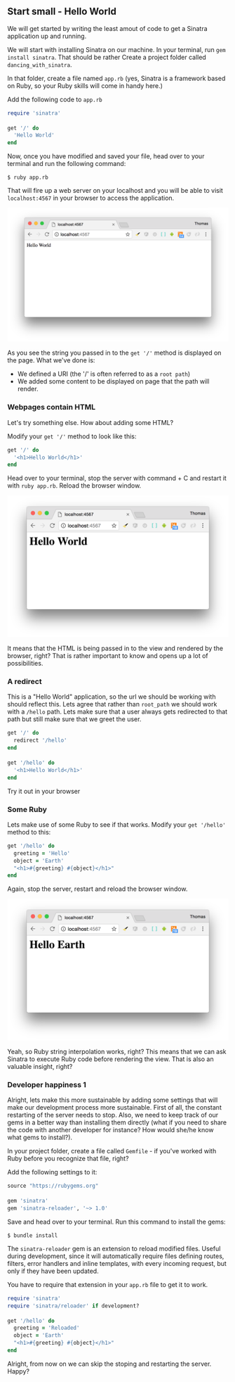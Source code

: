 ## Start small - Hello World
We will get started by writing the least amout of code to get a Sinatra application up and running.

We will start with installing Sinatra on our machine. In your terminal, run `gem install sinatra`. That should be rather 
Create a project folder called `dancing_with_sinatra`. 

In that folder, create a file named `app.rb` (yes, Sinatra is a framework based on Ruby, so your Ruby skills will come in handy here.) 

Add the following code to `app.rb` 

```ruby
require 'sinatra'

get '/' do
  'Hello World'
end

```

Now, once you have modified and saved your file, head over to your terminal and run the following command: 

```
$ ruby app.rb

```

That will fire up a web server on your localhost and you will be able to visit `localhost:4567` in your browser to access the application.  

![](/assets/sinatra_hello_world.png)

As you see the string you passed in to the `get '/'` method is displayed on the page. What we've done is:
* We defined a URI (the '/' is often referred to as a `root path`)
* We added some content to be displayed on page that the path will render.

### Webpages contain HTML

Let's try something else. How about adding some HTML?

Modify your `get '/'` method to look like this: 

```ruby
get '/' do
  '<h1>Hello World</h1>'
end

```

Head over to your terminal, stop the server with command + C and restart it with `ruby app.rb`. Reload the browser window. 

![](/assets/sinatra_hello_world_2.png)

It means that the HTML is being passed in to the view and rendered by the browser, right? That is rather important to know and opens up a lot of possibilities. 


### A redirect
This is a "Hello World" application, so the url we should be working with should  reflect this. Lets agree that rather than `root_path` we should work with a `/hello` path. Lets make sure that a user always gets redirected to that path but still make sure that we greet the user. 

```ruby
get '/' do
  redirect '/hello'
end

get '/hello' do
  '<h1>Hello World</h1>'
end

```
Try it out in your browser

### Some Ruby

Lets make use of some Ruby to see if that works. Modify your `get '/hello'` method to this:

```ruby
get '/hello' do
  greeting = 'Hello'
  object = 'Earth'
  "<h1>#{greeting} #{object}</h1>"
end
```
Again, stop the server, restart and reload the browser window.

![](/assets/sinatra_hello_world_3.png)

Yeah, so Ruby string interpolation works, right? This means that we can ask Sinatra to execute Ruby code before rendering the view. That is also an valuable insight, right? 




### Developer happiness 1


Alright, lets make this more sustainable by adding some settings that will make our development process more sustainable. First of all, the constant restarting of the server needs to stop. Also, we need to keep track of our gems in a better way than installing them directly (what if you need to share the code with another developer for instance? How would she/he know what gems to install?).

In your project folder, create a file called `Gemfile` - if you've worked with Ruby before you recognize that file, right? 

Add the following settings to it:

```ruby
source "https://rubygems.org"

gem 'sinatra'
gem 'sinatra-reloader', '~> 1.0'
```

Save and head over to your terminal. Run this command to install the gems:
```
$ bundle install
``` 
The `sinatra-reloader` gem is an extension to reload modified files. Useful during development, since it will automatically require files defining routes, filters, error handlers and inline templates, with every incoming request, but only if they have been updated.

You have to require that extension in your `app.rb` file to get it to work. 

```ruby
require 'sinatra'
require 'sinatra/reloader' if development?

get '/hello' do
  greeting = 'Reloaded'
  object = 'Earth'
  "<h1>#{greeting} #{object}</h1>"
end

```

Alright, from now on we can skip the stoping and restarting the server. Happy? 









